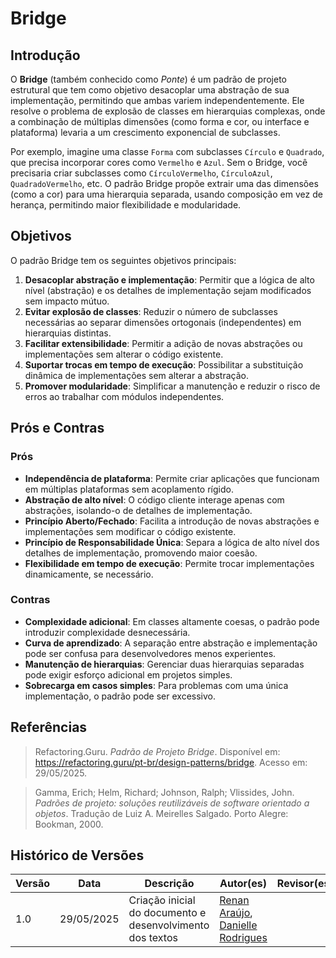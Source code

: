 # Bridge

## Introdução

O **Bridge** (também conhecido como *Ponte*) é um padrão de projeto estrutural que tem como objetivo desacoplar uma abstração de sua implementação, permitindo que ambas variem independentemente. Ele resolve o problema de explosão de classes em hierarquias complexas, onde a combinação de múltiplas dimensões (como forma e cor, ou interface e plataforma) levaria a um crescimento exponencial de subclasses.

Por exemplo, imagine uma classe `Forma` com subclasses `Círculo` e `Quadrado`, que precisa incorporar cores como `Vermelho` e `Azul`. Sem o Bridge, você precisaria criar subclasses como `CírculoVermelho`, `CírculoAzul`, `QuadradoVermelho`, etc. O padrão Bridge propõe extrair uma das dimensões (como a cor) para uma hierarquia separada, usando composição em vez de herança, permitindo maior flexibilidade e modularidade.

## Objetivos

O padrão Bridge tem os seguintes objetivos principais:

1. **Desacoplar abstração e implementação**: Permitir que a lógica de alto nível (abstração) e os detalhes de implementação sejam modificados sem impacto mútuo.
2. **Evitar explosão de classes**: Reduzir o número de subclasses necessárias ao separar dimensões ortogonais (independentes) em hierarquias distintas.
3. **Facilitar extensibilidade**: Permitir a adição de novas abstrações ou implementações sem alterar o código existente.
4. **Suportar trocas em tempo de execução**: Possibilitar a substituição dinâmica de implementações sem alterar a abstração.
5. **Promover modularidade**: Simplificar a manutenção e reduzir o risco de erros ao trabalhar com módulos independentes.

## Prós e Contras

### Prós
- **Independência de plataforma**: Permite criar aplicações que funcionam em múltiplas plataformas sem acoplamento rígido.
- **Abstração de alto nível**: O código cliente interage apenas com abstrações, isolando-o de detalhes de implementação.
- **Princípio Aberto/Fechado**: Facilita a introdução de novas abstrações e implementações sem modificar o código existente.
- **Princípio de Responsabilidade Única**: Separa a lógica de alto nível dos detalhes de implementação, promovendo maior coesão.
- **Flexibilidade em tempo de execução**: Permite trocar implementações dinamicamente, se necessário.

### Contras
- **Complexidade adicional**: Em classes altamente coesas, o padrão pode introduzir complexidade desnecessária.
- **Curva de aprendizado**: A separação entre abstração e implementação pode ser confusa para desenvolvedores menos experientes.
- **Manutenção de hierarquias**: Gerenciar duas hierarquias separadas pode exigir esforço adicional em projetos simples.
- **Sobrecarga em casos simples**: Para problemas com uma única implementação, o padrão pode ser excessivo.

## Referências

> Refactoring.Guru. _Padrão de Projeto Bridge_. Disponível em: <https://refactoring.guru/pt-br/design-patterns/bridge>. Acesso em: 29/05/2025.

> Gamma, Erich; Helm, Richard; Johnson, Ralph; Vlissides, John. _Padrões de projeto: soluções reutilizáveis de software orientado a objetos_. Tradução de Luiz A. Meirelles Salgado. Porto Alegre: Bookman, 2000.

## Histórico de Versões

| Versão | Data       | Descrição                                             | Autor(es)                                                                                                                                       | Revisor(es)                                   |
| ------ | ---------- | ----------------------------------------------------- | ----------------------------------------------------------------------------------------------------------------------------------------------- | --------------------------------------------- |
| 1.0    | 29/05/2025 | Criação inicial do documento e desenvolvimento dos textos | [Renan Araújo](https://github.com/renantfm4), [Danielle Rodrigues](https://github.com/Danizelle) |  |
